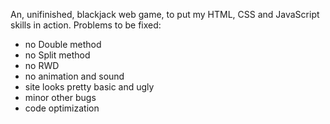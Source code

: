 An, unifinished, blackjack web game, to put my HTML, CSS and JavaScript skills in action.
Problems to be fixed:
- no Double method
- no Split method
- no RWD
- no animation and sound
- site looks pretty basic and ugly
- minor other bugs
- code optimization

